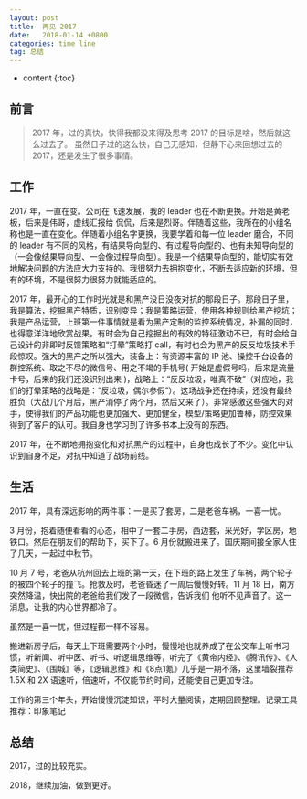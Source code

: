 ```yaml
---
layout: post
title:  再见 2017
date:   2018-01-14 +0800
categories: time line
tag: 总结
---
```

* content
{:toc}



## 前言
> 2017 年，过的真快，快得我都没来得及思考 2017 的目标是啥，然后就这么过去了。
> 虽然日子过的这么快，自己无感知，但静下心来回想过去的 2017，还是发生了很多事情。

## 工作

2017 年，一直在变。公司在飞速发展，我的 leader 也在不断更换。开始是黄老板，后来是伟哥，虚线汇报给 侃侃，后来是烈哥。伴随着这些，我所在的小组名称也是一直在变化。伴随着小组名字更换，我要学着和每一位 leader 磨合，不同的 leader 有不同的风格，有结果导向型的、有过程导向型的、也有未知导向型的（一会像结果导向型、一会像过程导向型）。我是一个结果导向型的，能切实有效地解决问题的方法应大力支持的。我很努力去拥抱变化，不断去适应新的环境，但有的环境，不是很努力很努力就能适应的。

2017 年，最开心的工作时光就是和黑产没日没夜对抗的那段日子。那段日子里，我是算法，挖掘黑产特质，识别变异；我是策略运营，使用各种规则给黑产挖坑；我是产品运营，上班第一件事情就是看为黑产定制的监控系统情况，补漏的同时，也得意洋洋地欣赏战果。有时会为自己挖掘出的有效的特征激动不已，有时会给自己设计的非即时反馈策略和“打晕”策略打 call，有时也会为黑产的反反垃圾技术手段惊叹。强大的黑产之所以强大，装备上：有资源丰富的 IP 池、操控千台设备的群控系统、取之不尽的微信号、用之不竭的手机号( 开始是虚假号吗，后来是流量卡号，后来的我们还没识别出来 )，战略上：“反反垃圾，唯真不破”（对应地，我们的打晕策略的战略是：“反垃圾，偶尔参假”）。这场战争还在持续，还没有最终胜负（大战几个月后，黑产消停了两个月，然后又来了）。非常感激这些强大的对手，使得我们的产品功能也更加强大、更加健全，模型/策略更加鲁棒，防控效果得到了客户的认可。我自身也学习到了许多书本上没有的东西。


2017 年，在不断地拥抱变化和对抗黑产的过程中，自身也成长了不少。变化中认识到自身不足，对抗中知道了战场前线。


## 生活
2017 年，具有深远影响的两件事：一是买了套房，二是老爸车祸，一喜一忧。

3 月份，抱着随便看看的心态，相中了一套二手房，西边套，采光好，学区房，地铁口。然后在朋友们的帮助下，买下了。6 月份就搬进来了。国庆期间接全家人住了几天，一起过中秋节。

10 月 7 号，老爸从杭州回去上班的第一天，在下班的路上发生了车祸，两个轮子的被四个轮子的撞飞。抢救及时，老爸昏迷了一周后慢慢好转。11 月 18 日，南方突然降温，快出院的老爸给我们发了一段微信，告诉我们 他听不见声音了。这一消息，让我的内心世界都冷了。

虽然是一喜一忧，但过程都一样不容易。

搬进新房子后，每天上下班需要两个小时，慢慢地也就养成了在公交车上听书习惯，听新闻、听中医、听书、听逻辑思维等，听完了《黄帝内经》、《腾讯传》、《人类简史》、《围城》等，《逻辑思维》和《8点1氪》几乎是一期不落，这里墙裂推荐 1.5X 和 2X 语速听，倍速听，不仅能节约时间，还能使自己更加专注。

工作的第三个年头，开始慢慢沉淀知识，平时大量阅读，定期回顾整理。记录工具推荐：印象笔记

## 总结
2017，过的比较充实。

2018，继续加油，做到更好。


